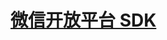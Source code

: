 # [微信开放平台 SDK](https://open.weixin.qq.com/cgi-bin/showdocument?action=dir_list&t=resource/res_list&verify=1&lang=zh_CN&token=afb9521b481731c9a457d758e8b97390b6abc5e1)